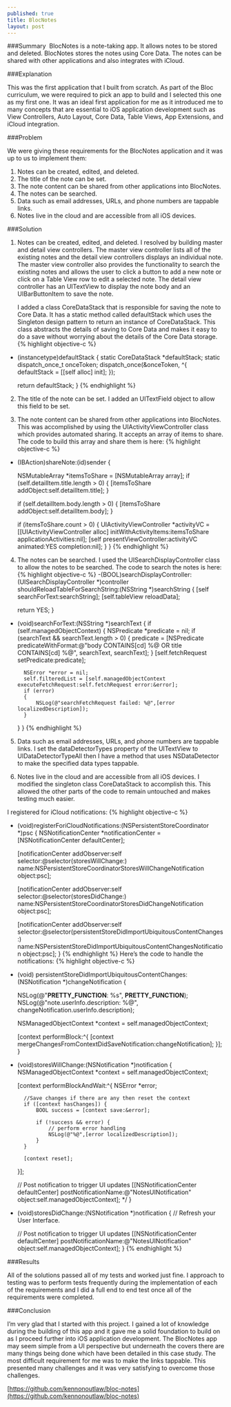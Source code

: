 ```yaml
---
published: true
title: BlocNotes
layout: post
---
```

###Summary
 BlocNotes is a note-taking app. It allows notes to be stored and deleted. BlocNotes stores the notes using Core Data. The notes can be shared with other applications and also integrates with iCloud.

###Explanation

This was the first application that I built from scratch. As part of the Bloc curriculum, we were required to pick an app to build and I selected this one as my first one. It was an ideal first application for me as it introduced me to many concepts that are essential to iOS application development such as View Controllers, Auto Layout, Core Data, Table Views, App Extensions, and iCloud integration.

###Problem

We were giving these requirements for the BlocNotes application and it was up to us to implement them:

1. Notes can be created, edited, and deleted.
2. The title of the note can be set.
3. The note content can be shared from other applications into BlocNotes.
4. The notes can be searched.
5. Data such as email addresses, URLs, and phone numbers are tappable links.
6. Notes live in the cloud and are accessible from all iOS devices.

###Solution

1. Notes can be created, edited, and deleted.
   I resolved by building master and detail view controllers. The master view controller lists all of the    existing notes and the detail view controllers displays an individual note. The master view controller also provides the functionality to search the existing notes and allows the user to click a button to add a new note or click on a Table View row to edit a selected note. The detail view controller has an UITextView to display the note body and an UIBarButtonItem to save the note. 

   I added a class CoreDataStack that is responsible for saving the note to Core Data. It has a static method called defaultStack which uses the Singleton design pattern to return an instance of CoreDataStack. This class abstracts the details of saving to Core Data and makes it easy to do a save without worrying about the details of the Core Data storage.
{% highlight objective-c %}
+ (instancetype)defaultStack {
    static CoreDataStack *defaultStack;
    static dispatch_once_t onceToken;
    dispatch_once(&onceToken, ^{
        defaultStack = [[self alloc] init];
    });
    
    return defaultStack;
}
{% endhighlight %}
2. The title of the note can be set.
I added an UITextField object to allow this field to be set.
 
3. The note content can be shared from other applications into BlocNotes.
   This was accomplished by using the UIActivityViewController class which provides automated sharing. It accepts an array of items to share. The code to build this array and share them is here:
{% highlight objective-c %}
- (IBAction)shareNote:(id)sender {
    
    NSMutableArray *itemsToShare = [NSMutableArray array];
    if (self.detailItem.title.length > 0) {
        [itemsToShare addObject:self.detailItem.title];
    }
    
    if (self.detailItem.body.length > 0) {
        [itemsToShare addObject:self.detailItem.body];
    }
    
    if (itemsToShare.count > 0) {
        UIActivityViewController *activityVC = [[UIActivityViewController alloc] initWithActivityItems:itemsToShare applicationActivities:nil];
        [self presentViewController:activityVC animated:YES completion:nil];
    }
}
{% endhighlight %}
4. The notes can be searched.
   I used the UISearchDisplayController class to allow the notes to be searched. The code to search the notes is here:
{% highlight objective-c %}
-(BOOL)searchDisplayController:(UISearchDisplayController *)controller shouldReloadTableForSearchString:(NSString *)searchString
{
    [self searchForText:searchString];
    [self.tableView reloadData];
    
    return YES;
}

- (void)searchForText:(NSString *)searchText
{
    if (self.managedObjectContext)
    {
        NSPredicate *predicate = nil;
        if (searchText && searchText.length > 0) {
            predicate = [NSPredicate
                         predicateWithFormat:@"body CONTAINS[cd] %@ OR title CONTAINS[cd] %@",
                         searchText, searchText];
        }
        [self.fetchRequest setPredicate:predicate];
        
        NSError *error = nil;
        self.filteredList = [self.managedObjectContext executeFetchRequest:self.fetchRequest error:&error];
        if (error)
        {
            NSLog(@"searchFetchRequest failed: %@",[error localizedDescription]);
        }
    }
}
{% endhighlight %}
5. Data such as email addresses, URLs, and phone numbers are tappable links.
   I set the dataDetectorTypes property of the UITextView to UIDataDetectorTypeAll then I have a method that uses NSDataDetector to make the specified data types tappable.

6. Notes live in the cloud and are accessible from all iOS devices.
   I modified the singleton class CoreDataStack to accomplish this. This allowed the other parts of the code to remain untouched and makes testing much easier.

I registered for iCloud notifications:
{% highlight objective-c %}
- (void)registerForiCloudNotifications:(NSPersistentStoreCoordinator *)psc {
    NSNotificationCenter *notificationCenter = [NSNotificationCenter defaultCenter];
    
    [notificationCenter addObserver:self
                           selector:@selector(storesWillChange:)
                               name:NSPersistentStoreCoordinatorStoresWillChangeNotification
                             object:psc];
    
    [notificationCenter addObserver:self
                           selector:@selector(storesDidChange:)
                               name:NSPersistentStoreCoordinatorStoresDidChangeNotification
                             object:psc];
    
    [notificationCenter addObserver:self
                           selector:@selector(persistentStoreDidImportUbiquitousContentChanges:)
                               name:NSPersistentStoreDidImportUbiquitousContentChangesNotification
                             object:psc];
}
{% endhighlight %}
Here’s the code to handle the notifications:
{% highlight objective-c %}
- (void) persistentStoreDidImportUbiquitousContentChanges:(NSNotification *)changeNotification {
    
    NSLog(@"__PRETTY_FUNCTION__: %s", __PRETTY_FUNCTION__);
    NSLog(@"note.userInfo.description: %@", changeNotification.userInfo.description);
    
    NSManagedObjectContext *context = self.managedObjectContext;
    
    [context performBlock:^{
        [context mergeChangesFromContextDidSaveNotification:changeNotification];
    }];
}

- (void)storesWillChange:(NSNotification *)notification {
    NSManagedObjectContext *context = self.managedObjectContext;
    
    [context performBlockAndWait:^{
        NSError *error;
        
        //Save changes if there are any then reset the context
        if ([context hasChanges]) {
            BOOL success = [context save:&error];
            
            if (!success && error) {
                // perform error handling
                NSLog(@"%@",[error localizedDescription]);
            }
        }
        
        [context reset];
    }];
     
    // Post notification to trigger UI updates
    [[NSNotificationCenter defaultCenter] postNotificationName:@"NotesUINotification" object:self.managedObjectContext];
     */
}

- (void)storesDidChange:(NSNotification *)notification {
    // Refresh your User Interface.
    
    // Post notification to trigger UI updates
    [[NSNotificationCenter defaultCenter] postNotificationName:@"NotesUINotification" object:self.managedObjectContext];
}
{% endhighlight %}

###Results

All of the solutions passed all of my tests and worked just fine. I approach to testing was to perform tests frequently during the implementation of each of the requirements and I did a full end to end test once all of the requirements were completed.

###Conclusion

I’m very glad that I started with this project. I gained a lot of knowledge during the building of this app and it gave me a solid foundation to build on as I proceed further into iOS application development. The BlocNotes app may seem simple from a UI perspective but underneath the covers there are many things being done which have been detailed in this case study. The most difficult requirement for me was to make the links tappable. This presented many challenges and it was very satisfying to overcome those challenges.

[https://github.com/kennonoutlaw/bloc-notes](https://github.com/kennonoutlaw/bloc-notes)